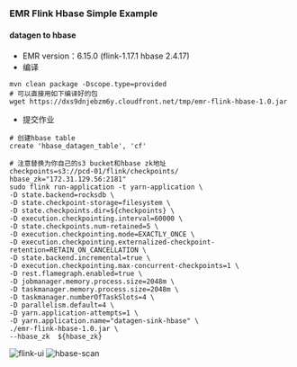 ### EMR Flink Hbase Simple Example
#### datagen to hbase
* EMR version：6.15.0 (flink-1.17.1 hbase 2.4.17)
* 编译
```shell
mvn clean package -Dscope.type=provided
# 可以直接用如下编译好的包
wget https://dxs9dnjebzm6y.cloudfront.net/tmp/emr-flink-hbase-1.0.jar
```
* 提交作业
```shell
# 创建hbase table
create 'hbase_datagen_table', 'cf'
```
```shell
# 注意替换为你自己的s3 bucket和hbase zk地址
checkpoints=s3://pcd-01/flink/checkpoints/
hbase_zk="172.31.129.56:2181"
sudo flink run-application -t yarn-application \
-D state.backend=rocksdb \
-D state.checkpoint-storage=filesystem \
-D state.checkpoints.dir=${checkpoints} \
-D execution.checkpointing.interval=60000 \
-D state.checkpoints.num-retained=5 \
-D execution.checkpointing.mode=EXACTLY_ONCE \
-D execution.checkpointing.externalized-checkpoint-retention=RETAIN_ON_CANCELLATION \
-D state.backend.incremental=true \
-D execution.checkpointing.max-concurrent-checkpoints=1 \
-D rest.flamegraph.enabled=true \
-D jobmanager.memory.process.size=2048m \
-D taskmanager.memory.process.size=2048m \
-D taskmanager.numberOfTaskSlots=4 \
-D parallelism.default=4 \
-D yarn.application-attempts=1 \
-D yarn.application.name="datagen-sink-hbase" \
./emr-flink-hbase-1.0.jar \
--hbase_zk  ${hbase_zk}
```
![flink-ui](https://pcmyp.oss-cn-beijing.aliyuncs.com/markdown/202405231407892.png)
![hbase-scan](https://pcmyp.oss-cn-beijing.aliyuncs.com/markdown/202405231404755.png)
